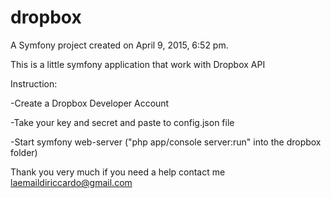 dropbox
=======

A Symfony project created on April 9, 2015, 6:52 pm.

This is a little symfony application that work with Dropbox API

Instruction: 

-Create a Dropbox Developer Account


-Take your key and secret and paste to config.json file 


-Start symfony web-server ("php app/console server:run" into the dropbox folder) 


Thank you very much if you need a help contact me laemaildiriccardo@gmail.com
